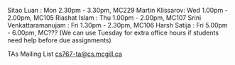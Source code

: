 Sitao Luan :              Mon 2.30pm - 3.30pm, MC229
Martin Klissarov:         Wed 1.00pm - 2.00pm, MC105
Riashat Islam :           Thu 1.00pm - 2.00pm, MC107
Srini Venkattaramanujam : Fri 1.30pm - 2.30pm, MC106
Harsh Satija :            Fri 5.00pm - 6.00pm, MC???
(We can use Tuesday for extra office hours if students need help before due assignments)

TAs Mailing List
cs767-ta@cs.mcgill.ca
